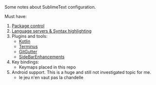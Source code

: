 Some notes about SublimeText configuration.

Must have:
1) [Package control](https://packagecontrol.io/)
2) [Language servers & Syntax highlighting](https://github.com/kifio/code-editors-notes/blob/master/LSP.md)
3) Plugins and tools:
    - [Kotlin](https://github.com/kifio/kotlin-sublime-package)
    - [Terminus](https://packagecontrol.io/packages/Terminus)
    - [GitGutter](https://github.com/jisaacks/GitGutter)
    - [SideBarEnhancements](https://github.com/titoBouzout/SideBarEnhancements)
4) Key bindings:
    - Keymaps placed in this repo
5) Android support. This is a huge and still not investigated topic for me. 
    - le jeu n'en vaut pas la chandelle
